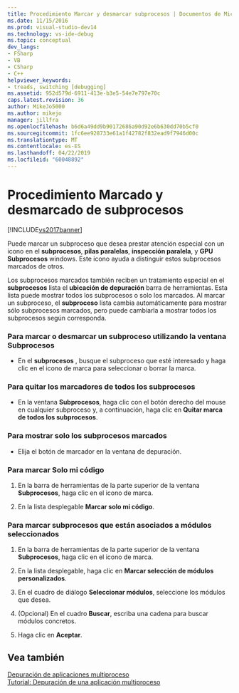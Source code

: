```yaml
---
title: Procedimiento Marcar y desmarcar subprocesos | Documentos de Microsoft
ms.date: 11/15/2016
ms.prod: visual-studio-dev14
ms.technology: vs-ide-debug
ms.topic: conceptual
dev_langs:
- FSharp
- VB
- CSharp
- C++
helpviewer_keywords:
- treads, switching [debugging]
ms.assetid: 952d579d-6911-413e-b3e5-54e7e797e70c
caps.latest.revision: 36
author: MikeJo5000
ms.author: mikejo
manager: jillfra
ms.openlocfilehash: b6d6a49dd9b90172686a90d92e6b630dd70b5cf0
ms.sourcegitcommit: 1fc6ee928733e61a1f42782f832ead9f7946d00c
ms.translationtype: MT
ms.contentlocale: es-ES
ms.lasthandoff: 04/22/2019
ms.locfileid: "60048892"
---
```

# <a name="how-to-flag-and-unflag-threads"></a>Procedimiento Marcado y desmarcado de subprocesos
[!INCLUDE[vs2017banner](../includes/vs2017banner.md)]

Puede marcar un subproceso que desea prestar atención especial con un icono en el **subprocesos**, **pilas paralelas**, **inspección paralela**, y **GPU Subprocesos** windows. Este icono ayuda a distinguir estos subprocesos marcados de otros.  
  
 Los subprocesos marcados también reciben un tratamiento especial en el **subprocesos** lista el **ubicación de depuración** barra de herramientas. Esta lista puede mostrar todos los subprocesos o solo los marcados. Al marcar un subproceso, el **subproceso** lista cambia automáticamente para mostrar sólo subprocesos marcados, pero puede cambiarla a mostrar todos los subprocesos según corresponda.  
  
### <a name="to-flag-or-unflag-a-thread-by-using-the-threads-window"></a>Para marcar o desmarcar un subproceso utilizando la ventana Subprocesos  
  
- En el **subprocesos** , busque el subproceso que esté interesado y haga clic en el icono de marca para seleccionar o borrar la marca.  
  
### <a name="to-unflag-all-threads"></a>Para quitar los marcadores de todos los subprocesos  
  
- En la ventana **Subprocesos**, haga clic con el botón derecho del mouse en cualquier subproceso y, a continuación, haga clic en **Quitar marca de todos los subprocesos**.  
  
### <a name="to-display-only-flagged-threads"></a>Para mostrar solo los subprocesos marcados  
  
- Elija el botón de marcador en la ventana de depuración.  
  
### <a name="to-flag-just-my-code"></a>Para marcar Solo mi código  
  
1. En la barra de herramientas de la parte superior de la ventana **Subprocesos**, haga clic en el icono de marca.  
  
2. En la lista desplegable **Marcar solo mi código**.  
  
### <a name="to-flag-threads-that-are-associated-with-selected-modules"></a>Para marcar subprocesos que están asociados a módulos seleccionados  
  
1. En la barra de herramientas de la parte superior de la ventana **Subprocesos**, haga clic en el icono de marca.  
  
2. En la lista desplegable, haga clic en **Marcar selección de módulos personalizados**.  
  
3. En el cuadro de diálogo **Seleccionar módulos**, seleccione los módulos que desea.  
  
4. (Opcional) En el cuadro **Buscar**, escriba una cadena para buscar módulos concretos.  
  
5. Haga clic en **Aceptar**.  
  
## <a name="see-also"></a>Vea también  
 [Depuración de aplicaciones multiproceso](../debugger/debug-multithreaded-applications-in-visual-studio.md)   
 [Tutorial: Depuración de una aplicación multiproceso](../debugger/walkthrough-debugging-a-multithreaded-application.md)
